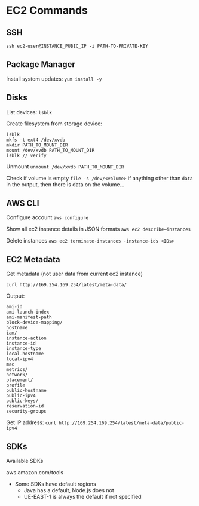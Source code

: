 # EC2 Commands

## SSH

`ssh ec2-user@INSTANCE_PUBIC_IP -i PATH-TO-PRIVATE-KEY`

## Package Manager

Install system updates:
`yum install -y`

## Disks

List devices:
`lsblk`

Create filesystem from storage device:
``` shell
lsblk
mkfs -t ext4 /dev/xvdb
mkdir PATH_TO_MOUNT_DIR
mount /dev/xvdb PATH_TO_MOUNT_DIR
lsblk // verify
```
Unmount
`unmount /dev/xvdb PATH_TO_MOUNT_DIR`

Check if volume is empty
`file -s /dev/<volume>`
if anything other than `data` in the output, then there is data on the volume...

## AWS CLI

Configure account
`aws configure`

Show all ec2 instance details in JSON formats
`aws ec2 describe—instances`

Delete instances
`aws ec2 terminate-instances -instance-ids <IDs>`

## EC2 Metadata

Get metadata (not user data from current ec2 instance)

`curl http://169.254.169.254/latest/meta-data/`

Output:
```
ami-id
ami-launch-index
ami-manifest-path
block-device-mapping/
hostname
iam/
instance-action
instance-id
instance-type
local-hostname
local-ipv4
mac
metrics/
network/
placement/
profile
public-hostname
public-ipv4
public-keys/
reservation-id
security-groups
```
Get IP address:
`curl http://169.254.169.254/latest/meta-data/public-ipv4`

## SDKs

Available SDKs

aws.amazon.com/tools

- Some SDKs have default regions
  - Java has a default, Node.js does not
  - UE-EAST-1 is always the default if not specified
